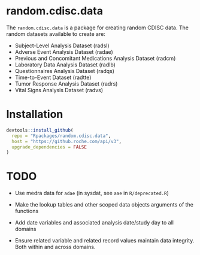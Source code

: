 # random.cdisc.data 

The `random.cdisc.data` is a package for creating random CDISC data. 
The random datasets available to create are:

 - Subject-Level Analysis Dataset (radsl)
 - Adverse Event Analysis Dataset (radae)
 - Previous and Concomitant Medications Analysis Dataset (radcm)
 - Laboratory Data Analysis Dataset (radlb)
 - Questionnaires Analysis Dataset (radqs)
 - Time-to-Event Dataset (radtte)
 - Tumor Response Analysis Dataset (radrs)
 - Vital Signs Analysis Dataset (radvs)

# Installation

```r
devtools::install_github(
  repo = "Rpackages/random.cdisc.data",
  host = "https://github.roche.com/api/v3",
  upgrade_dependencies = FALSE
)
```


# TODO

* Use medra data for `adae` (in sysdat, see `aae` in `R/deprecated.R`)

* Make the lookup tables and other scoped data objects arguments of the functions

* Add date variables and associated analysis date/study day to all domains

* Ensure related variable and related record values maintain data integrity. Both within and across domains.


